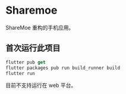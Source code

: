 # Sharemoe

ShareMoe 重构的手机应用。

## 首次运行此项目

```Dart
flutter pub get
flutter packages pub run build_runner build 
flutter run
```

目前不支持运行在 web 平台。
